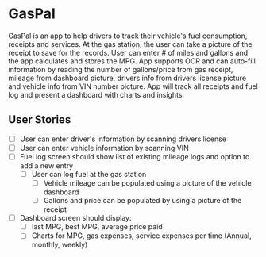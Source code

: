 # GasPal

GasPal is an app to help drivers to track their vehicle's fuel consumption, receipts and services.
At the gas station, the user can take a picture of the receipt to save for the records. User can enter # of miles and gallons and the app calculates and stores the MPG. App supports OCR and can auto-fill information by reading the number of gallons/price from gas receipt, mileage from dashboard picture, drivers info from drivers license picture and vehicle info from VIN number picture.
App will track all receipts and fuel log and present a dashboard with charts and insights.

## User Stories

- [ ] User can enter driver's information by scanning drivers license
- [ ] User can enter vehicle information by scanning VIN
- [ ] Fuel log screen should show list of existing mileage logs and option to add a new entry
   - [ ] User can log fuel at the gas station
      - [ ] Vehicle mileage can be populated using a picture of the vehicle dashboard
      - [ ] Gallons and price can be populated by using a picture of the receipt
- [ ] Dashboard screen should display:
   - [ ] last MPG, best MPG, average price paid
   - [ ] Charts for MPG, gas expenses, service expenses per time (Annual, monthly, weekly)
